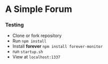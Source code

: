 # A Simple Forum


### Testing

- Clone or fork repository
- Run `npm install`
- Install **forever** `npm install forever-monitor`
- run `startup.sh`
- View at `localhost:1337`
